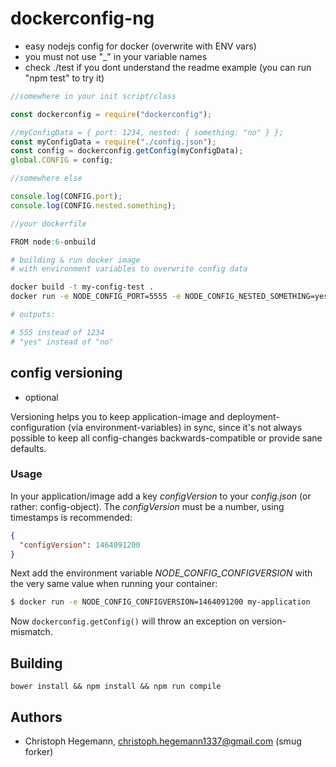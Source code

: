 dockerconfig-ng
===

- easy nodejs config for docker (overwrite with ENV vars)
- you must not use "_" in your variable names
- check ./test if you dont understand the readme example (you can run "npm test" to try it)

```javascript
//somewhere in your init script/class

const dockerconfig = require("dockerconfig");

//myConfigData = { port: 1234, nested: { something: "no" } };
const myConfigData = require("./config.json");
const config = dockerconfig.getConfig(myConfigData);
global.CONFIG = config;

//somewhere else

console.log(CONFIG.port);
console.log(CONFIG.nested.something);

//your dockerfile

FROM node:6-onbuild
```

```bash
# building & run docker image
# with environment variables to overwrite config data

docker build -t my-config-test .
docker run -e NODE_CONFIG_PORT=5555 -e NODE_CONFIG_NESTED_SOMETHING=yes my-config-test

# outputs:

# 555 instead of 1234
# "yes" instead of "no"
```

## config versioning

- optional

Versioning helps you to keep application-image and deployment-configuration (via environment-variables) in sync, 
since it's not always possible to keep all config-changes backwards-compatible or provide sane defaults.   

### Usage

In your application/image add a key *configVersion* to your *config.json* (or rather: config-object). 
The *configVersion* must be a number, using timestamps is recommended:

```json
{
  "configVersion": 1464091200
}
```

Next add the environment variable *NODE_CONFIG_CONFIGVERSION* with the very same value when running your container:

```bash
$ docker run -e NODE_CONFIG_CONFIGVERSION=1464091200 my-application 
```

Now `dockerconfig.getConfig()` will throw an exception on version-mismatch.

## Building

`bower install && npm install && npm run compile`

## Authors

- Christoph Hegemann, <christoph.hegemann1337@gmail.com> (smug forker)
